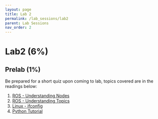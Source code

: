 ```yaml
---
layout: page
title: Lab 2
permalink: /lab_sessions/lab2
parent: Lab Sessions
nav_order: 2
---
```


# Lab2 (6%)

## Prelab (1%)

Be prepared for a short quiz upon coming to lab, topics covered are in the readings below:

1. [ROS - Understanding Nodes](http://wiki.ros.org/ROS/Tutorials/UnderstandingNodes)
2. [ROS - Understanding Topics](http://wiki.ros.org/ROS/Tutorials/UnderstandingTopics)
3. [Linux - ifconfig](https://www.computerhope.com/unix/uifconfi.htm) 
4. [Python Tutorial](https://www.tutorialspoint.com/python/index.htm) 